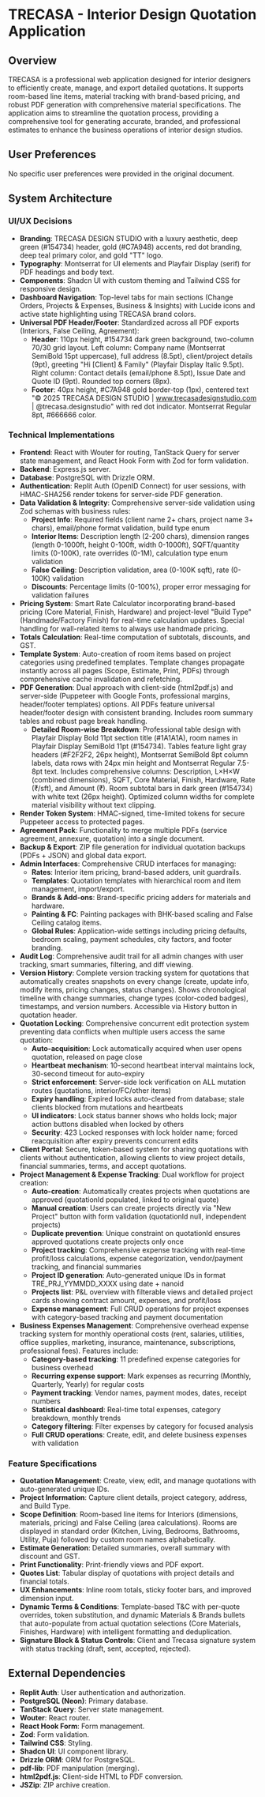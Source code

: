 # TRECASA - Interior Design Quotation Application

## Overview

TRECASA is a professional web application designed for interior designers to efficiently create, manage, and export detailed quotations. It supports room-based line items, material tracking with brand-based pricing, and robust PDF generation with comprehensive material specifications. The application aims to streamline the quotation process, providing a comprehensive tool for generating accurate, branded, and professional estimates to enhance the business operations of interior design studios.

## User Preferences

No specific user preferences were provided in the original document.

## System Architecture

### UI/UX Decisions

- **Branding**: TRECASA DESIGN STUDIO with a luxury aesthetic, deep green (#154734) header, gold (#C7A948) accents, red dot branding, deep teal primary color, and gold "TT" logo.
- **Typography**: Montserrat for UI elements and Playfair Display (serif) for PDF headings and body text.
- **Components**: Shadcn UI with custom theming and Tailwind CSS for responsive design.
- **Dashboard Navigation**: Top-level tabs for main sections (Change Orders, Projects & Expenses, Business & Insights) with Lucide icons and active state highlighting using TRECASA brand colors.
- **Universal PDF Header/Footer**: Standardized across all PDF exports (Interiors, False Ceiling, Agreement):
  - **Header**: 110px height, #154734 dark green background, two-column 70/30 grid layout. Left column: Company name (Montserrat SemiBold 15pt uppercase), full address (8.5pt), client/project details (9pt), greeting "Hi [Client] & Family" (Playfair Display Italic 9.5pt). Right column: Contact details (email/phone 8.5pt), Issue Date and Quote ID (9pt). Rounded top corners (8px).
  - **Footer**: 40px height, #C7A948 gold border-top (1px), centered text "© 2025 TRECASA DESIGN STUDIO | www.trecasadesignstudio.com | @trecasa.designstudio" with red dot indicator. Montserrat Regular 8pt, #666666 color.

### Technical Implementations

- **Frontend**: React with Wouter for routing, TanStack Query for server state management, and React Hook Form with Zod for form validation.
- **Backend**: Express.js server.
- **Database**: PostgreSQL with Drizzle ORM.
- **Authentication**: Replit Auth (OpenID Connect) for user sessions, with HMAC-SHA256 render tokens for server-side PDF generation.
- **Data Validation & Integrity**: Comprehensive server-side validation using Zod schemas with business rules:
  - **Project Info**: Required fields (client name 2+ chars, project name 3+ chars), email/phone format validation, build type enum
  - **Interior Items**: Description length (2-200 chars), dimension ranges (length 0-1000ft, height 0-100ft, width 0-1000ft), SQFT/quantity limits (0-100K), rate overrides (0-1M), calculation type enum validation
  - **False Ceiling**: Description validation, area (0-100K sqft), rate (0-100K) validation
  - **Discounts**: Percentage limits (0-100%), proper error messaging for validation failures
- **Pricing System**: Smart Rate Calculator incorporating brand-based pricing (Core Material, Finish, Hardware) and project-level "Build Type" (Handmade/Factory Finish) for real-time calculation updates. Special handling for wall-related items to always use handmade pricing.
- **Totals Calculation**: Real-time computation of subtotals, discounts, and GST.
- **Template System**: Auto-creation of room items based on project categories using predefined templates. Template changes propagate instantly across all pages (Scope, Estimate, Print, PDFs) through comprehensive cache invalidation and refetching.
- **PDF Generation**: Dual approach with client-side (html2pdf.js) and server-side (Puppeteer with Google Fonts, professional margins, header/footer templates) options. All PDFs feature universal header/footer design with consistent branding. Includes room summary tables and robust page break handling.
  - **Detailed Room-wise Breakdown**: Professional table design with Playfair Display Bold 11pt section title (#1A1A1A), room names in Playfair Display SemiBold 11pt (#154734). Tables feature light gray headers (#F2F2F2, 26px height), Montserrat SemiBold 8pt column labels, data rows with 24px min height and Montserrat Regular 7.5-8pt text. Includes comprehensive columns: Description, L×H×W (combined dimensions), SQFT, Core Material, Finish, Hardware, Rate (₹/sft), and Amount (₹). Room subtotal bars in dark green (#154734) with white text (26px height). Optimized column widths for complete material visibility without text clipping.
- **Render Token System**: HMAC-signed, time-limited tokens for secure Puppeteer access to protected pages.
- **Agreement Pack**: Functionality to merge multiple PDFs (service agreement, annexure, quotation) into a single document.
- **Backup & Export**: ZIP file generation for individual quotation backups (PDFs + JSON) and global data export.
- **Admin Interfaces**: Comprehensive CRUD interfaces for managing:
  - **Rates**: Interior item pricing, brand-based adders, unit guardrails.
  - **Templates**: Quotation templates with hierarchical room and item management, import/export.
  - **Brands & Add-ons**: Brand-specific pricing adders for materials and hardware.
  - **Painting & FC**: Painting packages with BHK-based scaling and False Ceiling catalog items.
  - **Global Rules**: Application-wide settings including pricing defaults, bedroom scaling, payment schedules, city factors, and footer branding.
- **Audit Log**: Comprehensive audit trail for all admin changes with user tracking, smart summaries, filtering, and diff viewing.
- **Version History**: Complete version tracking system for quotations that automatically creates snapshots on every change (create, update info, modify items, pricing changes, status changes). Shows chronological timeline with change summaries, change types (color-coded badges), timestamps, and version numbers. Accessible via History button in quotation header.
- **Quotation Locking**: Comprehensive concurrent edit protection system preventing data conflicts when multiple users access the same quotation:
  - **Auto-acquisition**: Lock automatically acquired when user opens quotation, released on page close
  - **Heartbeat mechanism**: 10-second heartbeat interval maintains lock, 30-second timeout for auto-expiry
  - **Strict enforcement**: Server-side lock verification on ALL mutation routes (quotations, interior/FC/other items)
  - **Expiry handling**: Expired locks auto-cleared from database; stale clients blocked from mutations and heartbeats
  - **UI indicators**: Lock status banner shows who holds lock; major action buttons disabled when locked by others
  - **Security**: 423 Locked responses with lock holder name; forced reacquisition after expiry prevents concurrent edits
- **Client Portal**: Secure, token-based system for sharing quotations with clients without authentication, allowing clients to view project details, financial summaries, terms, and accept quotations.
- **Project Management & Expense Tracking**: Dual workflow for project creation:
  - **Auto-creation**: Automatically creates projects when quotations are approved (quotationId populated, linked to original quote)
  - **Manual creation**: Users can create projects directly via "New Project" button with form validation (quotationId null, independent projects)
  - **Duplicate prevention**: Unique constraint on quotationId ensures approved quotations create projects only once
  - **Project tracking**: Comprehensive expense tracking with real-time profit/loss calculations, expense categorization, vendor/payment tracking, and financial summaries
  - **Project ID generation**: Auto-generated unique IDs in format TRE_PRJ_YYMMDD_XXXX using date + nanoid
  - **Projects list**: P&L overview with filterable views and detailed project cards showing contract amount, expenses, and profit/loss
  - **Expense management**: Full CRUD operations for project expenses with category-based tracking and payment documentation
- **Business Expenses Management**: Comprehensive overhead expense tracking system for monthly operational costs (rent, salaries, utilities, office supplies, marketing, insurance, maintenance, subscriptions, professional fees). Features include:
  - **Category-based tracking**: 11 predefined expense categories for business overhead
  - **Recurring expense support**: Mark expenses as recurring (Monthly, Quarterly, Yearly) for regular costs
  - **Payment tracking**: Vendor names, payment modes, dates, receipt numbers
  - **Statistical dashboard**: Real-time total expenses, category breakdown, monthly trends
  - **Category filtering**: Filter expenses by category for focused analysis
  - **Full CRUD operations**: Create, edit, and delete business expenses with validation

### Feature Specifications

- **Quotation Management**: Create, view, edit, and manage quotations with auto-generated unique IDs.
- **Project Information**: Capture client details, project category, address, and Build Type.
- **Scope Definition**: Room-based line items for Interiors (dimensions, materials, pricing) and False Ceiling (area calculations). Rooms are displayed in standard order (Kitchen, Living, Bedrooms, Bathrooms, Utility, Puja) followed by custom room names alphabetically.
- **Estimate Generation**: Detailed summaries, overall summary with discount and GST.
- **Print Functionality**: Print-friendly views and PDF export.
- **Quotes List**: Tabular display of quotations with project details and financial totals.
- **UX Enhancements**: Inline room totals, sticky footer bars, and improved dimension input.
- **Dynamic Terms & Conditions**: Template-based T&C with per-quote overrides, token substitution, and dynamic Materials & Brands bullets that auto-populate from actual quotation selections (Core Materials, Finishes, Hardware) with intelligent formatting and deduplication.
- **Signature Block & Status Controls**: Client and Trecasa signature system with status tracking (draft, sent, accepted, rejected).

## External Dependencies

- **Replit Auth**: User authentication and authorization.
- **PostgreSQL (Neon)**: Primary database.
- **TanStack Query**: Server state management.
- **Wouter**: React router.
- **React Hook Form**: Form management.
- **Zod**: Form validation.
- **Tailwind CSS**: Styling.
- **Shadcn UI**: UI component library.
- **Drizzle ORM**: ORM for PostgreSQL.
- **pdf-lib**: PDF manipulation (merging).
- **html2pdf.js**: Client-side HTML to PDF conversion.
- **JSZip**: ZIP archive creation.
